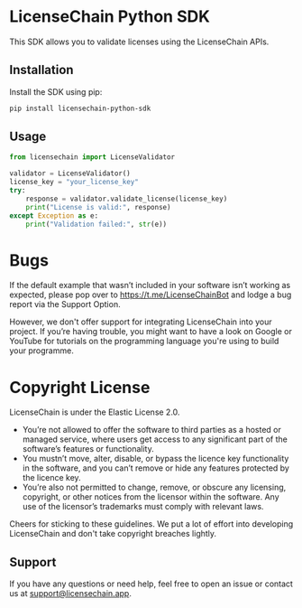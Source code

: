 # LicenseChain Python SDK

This SDK allows you to validate licenses using the LicenseChain APIs.

## Installation

Install the SDK using pip:

```bash
pip install licensechain-python-sdk
```

## Usage

```python
from licensechain import LicenseValidator

validator = LicenseValidator()
license_key = "your_license_key"
try:
    response = validator.validate_license(license_key)
    print("License is valid:", response)
except Exception as e:
    print("Validation failed:", str(e))
```

# Bugs
If the default example that wasn’t included in your software isn’t working as expected, please pop over to https://t.me/LicenseChainBot and lodge a bug report via the Support Option.

However, we don't offer support for integrating LicenseChain into your project. If you’re having trouble, you might want to have a look on Google or YouTube for tutorials on the programming language you're using to build your programme.

# Copyright License
LicenseChain is under the Elastic License 2.0.

- You’re not allowed to offer the software to third parties as a hosted or managed service, where users get access to any significant part of the software’s features or functionality.
- You mustn’t move, alter, disable, or bypass the licence key functionality in the software, and you can’t remove or hide any features protected by the licence key.
- You’re also not permitted to change, remove, or obscure any licensing, copyright, or other notices from the licensor within the software. Any use of the licensor’s trademarks must comply with relevant laws.

Cheers for sticking to these guidelines. We put a lot of effort into developing LicenseChain and don't take copyright breaches lightly.

## Support

If you have any questions or need help, feel free to open an issue or contact us at support@licensechain.app.
